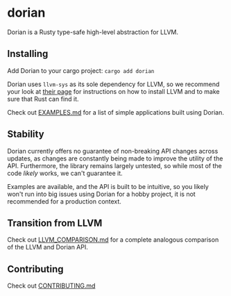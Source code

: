 # dorian

Dorian is a Rusty type-safe high-level abstraction for LLVM.

## Installing

Add Dorian to your cargo project: `cargo add dorian`

Dorian uses `llvm-sys` as its sole dependency for LLVM, so we recommend your look at
[their page](https://crates.io/crates/llvm-sys/110.0.1) for instructions on how to install LLVM
and to make sure that Rust can find it.

Check out [EXAMPLES.md](EXAMPLES.md) for a list of simple applications built using Dorian.

## Stability

Dorian currently offers no guarantee of non-breaking API changes across updates, as changes are
constantly being made to improve the utility of the API. Furthermore, the library remains
largely untested, so while most of the code *likely* works, we can't guarantee it.

Examples are available, and the API is built to be intuitive, so you likely won't run into big
issues using Dorian for a hobby project, it is not recommended for a production context.

## Transition from LLVM

Check out [LLVM_COMPARISON.md](LLVM_COMPARISON.md) for a complete analogous comparison of the
LLVM and Dorian API.

## Contributing

Check out [CONTRIBUTING.md](CONTRIBUTING.md)
